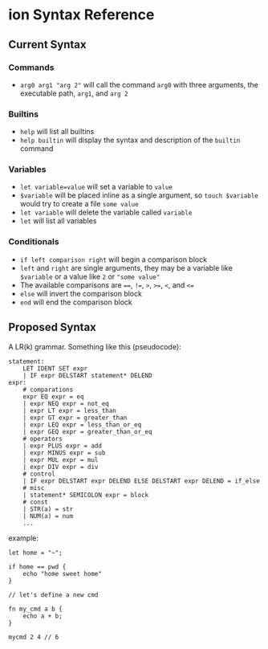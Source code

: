 # ion Syntax Reference

## Current Syntax

### Commands
- `arg0 arg1 "arg 2"` will call the command `arg0` with three arguments, the executable path, `arg1`, and `arg 2`

### Builtins
- `help` will list all builtins
- `help builtin` will display the syntax and description of the `builtin` command

### Variables
- `let variable=value` will set a variable to `value`
- `$variable` will be placed inline as a single argument, so `touch $variable` would try to create a file `some value`
- `let variable` will delete the variable called `variable`
- `let` will list all variables

### Conditionals
- `if left comparison right` will begin a comparison block
 - `left` and `right` are single arguments, they may be a variable like `$variable` or a value like `2` or `"some value"`
 - The available comparisons are `==`, `!=`, `>`, `>=`, `<`, and `<=`
- `else` will invert the comparison block
- `end` will end the comparison block

## Proposed Syntax

A LR(k) grammar. Something like this (pseudocode):
```
statement:
    LET IDENT SET expr
    | IF expr DELSTART statement* DELEND
expr:
    # comparations
    expr EQ expr = eq
    | expr NEQ expr = not_eq
    | expr LT expr = less_than
    | expr GT expr = greater_than
    | expr LEQ expr = less_than_or_eq
    | expr GEQ expr = greater_than_or_eq
    # operators
    | expr PLUS expr = add
    | expr MINUS expr = sub
    | expr MUL expr = mul
    | expr DIV expr = div
    # control
    | IF expr DELSTART expr DELEND ELSE DELSTART expr DELEND = if_else
    # misc
    | statement* SEMICOLON expr = block
    # const
    | STR(a) = str
    | NUM(a) = num
    ...
```

example:

```
let home = "~";

if home == pwd {
    echo "home sweet home"
}

// let's define a new cmd

fn my_cmd a b {
    echo a + b;
}

mycmd 2 4 // 6
```

